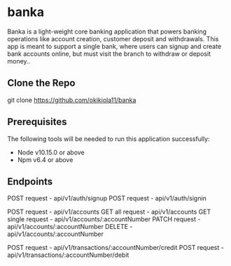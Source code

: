 # banka

Banka is a light-weight core banking application that powers banking operations like account creation, customer deposit and withdrawals. This app is meant to support a single bank, where users can signup and create bank accounts online, but must visit the branch to withdraw or deposit money..

## Clone the Repo

git clone https://github.com/okikiola11/banka

## Prerequisites

The following tools will be needed to run this application successfully:

- Node v10.15.0 or above
- Npm v6.4 or above

## Endpoints

POST request - api/v1/auth/signup
POST request - api/v1/auth/signin

POST request - api/v1/accounts
GET all request - api/v1/accounts
GET single request - api/v1/accounts/:accountNumber
PATCH request - api/v1/accounts/:accountNumber
DELETE - api/v1/accounts/:accountNumber

POST request - api/v1/transactions/:accountNumber/credit
POST request - api/v1/transactions/:accountNumber/debit
